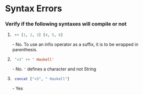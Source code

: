 # Syntax Errors

### Verify if the following syntaxes will compile or not

1. ```Haskell
    ++ [1, 2, 3] [4, 5, 6]
    ```
    \- No. To use an infix operator as a suffix, it is to be wrapped in parenthesis.

2. ```Haskell
    '<3' ++ ' Haskell'
    ```
    \- No. `'` defines a character and not String

3. ```Haskell
    concat ["<3", " Haskell"]
    ```
    \- Yes